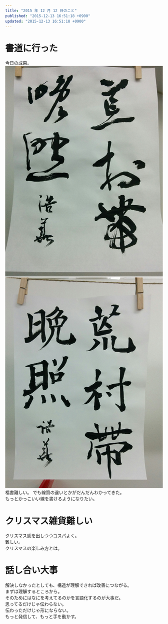 ```yaml
---
title: "2015 年 12 月 12 日のこと"
published: "2015-12-13 16:51:18 +0900"
updated: "2015-12-13 16:51:18 +0900"
---
```


# 書道に行った

今日の成果。
![草書](../../../../images/2015/12/13/20151212-1.jpg)
![楷書](../../../../images/2015/12/13/20151212-2.jpg)
楷書難しい。
でも線質の違いとかがだんだんわかってきた。  
もっとかっこいい線を書けるようになりたい。

# クリスマス雑貨難しい

クリスマス感を出しつつコスパよく。  
難しい。  
クリスマスの楽しみ方とは。

# 話し合い大事

解決しなかったとしても、構造が理解できれば改善につながる。  
まずは理解するところから。  
そのためにはなにを考えてるのかを言語化するのが大事だ。  
思ってるだけじゃ伝わらない。  
伝わっただけじゃ形にならない。  
もっと発信して、もっと手を動かす。
